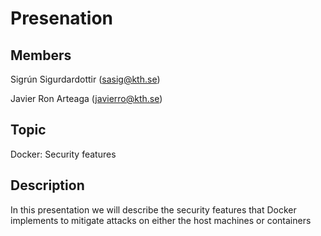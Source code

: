 # Presenation

## Members

Sigrún Sigurdardottir (sasig@kth.se)

Javier Ron Arteaga (javierro@kth.se)

## Topic

Docker: Security features

## Description

In this presentation we will describe the security features that Docker implements to mitigate attacks on either the host machines or containers
